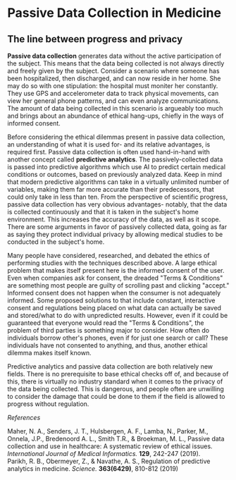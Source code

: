 # Passive Data Collection in Medicine
## The line between progress and privacy

**Passive data collection** generates data without the active participation of the subject. This means that the data being collected is not always directly and freely given by the subject. Consider a scenario where someone has been hospitalized, then discharged, and can now reside in her home. She may do so with one stipulation: the hospital must moniter her constantly. They use GPS and accelerometer data to track physical movements, can view her general phone patterns, and can even analyze communications. The amount of data being collected in this scenario is argueably too much and brings about an abundance of ethical hang-ups, chiefly in the ways of informed consent.

Before considering the ethical dilemmas present in passive data collection, an understanding of what it is used for- and its relative advantages, is required first. Passive data collection is often used hand-in-hand with another concept called **predictive analytics**. The passively-collected data is passed into predictive algorithms which use AI to predict certain medical conditions or outcomes, based on previously analyzed data. Keep in mind that modern predictive algorithms can take in a virtually unlimited number of variables, making them far more accurate than their predecessors, that could only take in less than ten. From the perspective of scientific progress, passive data collection has very obvious advantages- notably, that the data is collected continuously and that it is taken in the subject's home environment. This increases the accuracy of the data, as well as it scope. There are some arguments in favor of passively collected data, going as far as saying they protect individual privacy by allowing medical studies to be conducted in the subject's home. 

Many people have considered, researched, and debated the ethics of performing studies with the techniques described above. A large ethical problem that makes itself present here is the informed consent of the user. Even when companies ask for consent, the dreaded "Terms & Conditions" are something most people are guilty of scrolling past and clicking "accept." Informed consent does not happen when the consumer is not adequately informed. Some proposed solutions to that include constant, interactive consent and regulations being placed on what data can actually be saved and stored/what to do with unpredicted results. However, even if it could be guaranteed that everyone would read the "Terms & Conditions", the problem of third parties is something major to consider. How often do individuals borrow other's phones, even if for just one search or call? These individuals have not consented to anything, and thus, another ethical dilemma makes itself known.

Predictive analytics and passive data collection are both relatively new fields. There is no prerequisite to base ethical checks off of, and because of this, there is virtually no industry standard when it comes to the privacy of the data being collected. This is dangerous, and people often are unwilling to consider the damage that could be done to them if the field is allowed to progress without regulation.

*References*

Maher, N. A., Senders, J. T., Hulsbergen, A. F., Lamba, N., Parker, M., Onnela, J.P., Bredenoord A. L., Smith T.R., & Broekman, M. L., Passive data collection and use in healthcare: A systematic review of ethical issues. *International Journal of Medical Informatics.* **129**, 242-247 (2019). </br>
Parikh, R. B., Obermeyer, Z., & Navathe, A. S., Regulation of predictive analytics in medicine. *Science.* **363(6429)**, 810-812 (2019) <br/>
         
<!-- Notes:
PDC: data generated without the active participation of the subject
primary focus of study: informational privacy, informed consentm and data security
phone tracks gps/accelerometer data - physical movements
general phone usage: patterns, "communicative metadata"
progress: this data is in an individual's standard lifestyle, not a hospital or with extenuating circumstances. this data is also collected countinously
since the data is collected in a home evirionment, the subject can end up sharing data that wasn't intended (arg against: enhance privacy - allow treatment to be administer in the home environment)
consent: current methods of obtaining informed consent are not enough: no one reads the terms and conditions. literally no one. *even* if people did, the issue of third parties comes in: who has borrowed your phone for a phone call or a google search? conclusions of passive data could involve family member who didnt provide consent. What about texts and private messages on social media?  
proposed solution? interactive consent features. constantly checking in, offer a spectrum of consent
what if you get consent? this still causes people to feel "tracked"; what should be done with accidental findings?
-----
clinicians don't understand algorithms the way they understoof the old ones - harder to evaluate - can't be held to traditional clinic trial standards: what *should* the standard be
what exactly is predictive analytics? use of predictive algorithms on a set of input variable to predict an outcome -->
